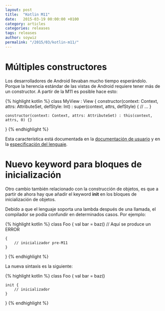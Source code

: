 ```yaml
---
layout: post
title:  "Kotlin M11"
date:   2015-03-19 00:00:00 +0100
category: articles
categories: releases
tags: releases
author: soywiz
permalink: "/2015/03/kotlin-m11/"
---
```


# Múltiples constructores

Los desarrolladores de Android llevaban mucho tiempo esperándolo. Porque la herencia estándar de las vistas de Android requiere tener más de un constructor. A partir de la M11 es posible hace esto:

{% highlight kotlin %}
class MyView : View {
    constructor(context: Context, attrs: AttributeSet, defStyle: Int) : super(context, attrs, defStyle) {
        // ...
    }

    constructor(context: Context, attrs: AttributeSet) : this(context, attrs, 0) {}
}
{% endhighlight %}

Esta característica está documentada en la [documentación de usuario](http://kotlinlang.org/docs/reference/classes.html#constructors) y en la [especificación del lenguaje](https://github.com/JetBrains/kotlin/blob/master/spec-docs/secondary-constructors.md).

# Nuevo keyword para bloques de inicialización

Otro cambio también relacionado con la construcción de objetos, es que a partir de ahora hay que añadir el keyword **init** en los bloques de inicialización de objetos.

Debido a que el lenguaje soporta una lambda después de una llamada, el compilador se podía confundir en determinados casos. Por ejemplo:


{% highlight kotlin %}
class Foo {
    val bar = baz() // Aquí se produce un ERROR

    {
        // inicializador pre-M11
    }
}
{% endhighlight %}

La nueva sintaxis es la siguiente:

{% highlight kotlin %}
class Foo {
    val bar = baz()

    init {
        // inicializador
    }
}
{% endhighlight %}